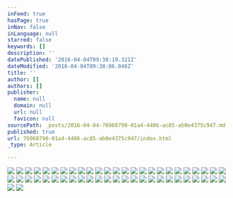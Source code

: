 ```yaml
---
inFeed: true
hasPage: true
inNav: false
inLanguage: null
starred: false
keywords: []
description: ''
datePublished: '2016-04-04T09:38:19.321Z'
dateModified: '2016-04-04T09:38:06.046Z'
title: ''
author: []
authors: []
publisher:
  name: null
  domain: null
  url: null
  favicon: null
sourcePath: _posts/2016-04-04-76968790-01a4-4406-ac85-ab0e4375c947.md
published: true
url: 76968790-01a4-4406-ac85-ab0e4375c947/index.html
_type: Article

---
```

![](https://the-grid-user-content.s3-us-west-2.amazonaws.com/be1e1ed8-be1a-44f7-b17d-ba8b77ff70f4.jpg)
![](https://the-grid-user-content.s3-us-west-2.amazonaws.com/c75b4bb3-5219-4b69-bb5b-ff4c25020c64.jpg)
![](https://the-grid-user-content.s3-us-west-2.amazonaws.com/0c00e7ef-1c2b-43d0-9091-616a820b723d.jpg)
![](https://the-grid-user-content.s3-us-west-2.amazonaws.com/54a850e6-3d92-4f49-929b-dc4ca9e636a5.jpg)
![](https://the-grid-user-content.s3-us-west-2.amazonaws.com/11d821cb-6da6-424b-bf8c-b75052f287fa.jpg)
![](https://the-grid-user-content.s3-us-west-2.amazonaws.com/f490be28-9e01-4bcc-876a-c00c53e95d05.jpg)
![](https://the-grid-user-content.s3-us-west-2.amazonaws.com/7e3a7f56-2b3d-40b7-92ff-db7ba0adc69c.jpg)
![](https://the-grid-user-content.s3-us-west-2.amazonaws.com/3c5eaf22-b0e5-49e6-9352-53d6df2fb2a2.jpg)
![](https://the-grid-user-content.s3-us-west-2.amazonaws.com/e9cf0135-c458-473e-9e40-f48efffb0a13.jpg)
![](https://the-grid-user-content.s3-us-west-2.amazonaws.com/206e2302-6ce0-48e5-acde-31b4156deba0.jpg)
![](https://the-grid-user-content.s3-us-west-2.amazonaws.com/76c2ce1a-d111-401c-b232-de7623da8ca7.jpg)
![](https://the-grid-user-content.s3-us-west-2.amazonaws.com/45aa0907-32e4-4a00-b2be-ccf360b622c1.jpg)
![](https://the-grid-user-content.s3-us-west-2.amazonaws.com/aedc881e-5f84-4892-a127-55a2061f7da4.jpg)
![](https://the-grid-user-content.s3-us-west-2.amazonaws.com/5b327995-084a-4220-af96-3aac9e4342ef.jpg)
![](https://the-grid-user-content.s3-us-west-2.amazonaws.com/1f97d47e-aacd-4017-b211-98a268cc7671.jpg)
![](https://the-grid-user-content.s3-us-west-2.amazonaws.com/9d050e3b-c3d2-427f-908e-6b1e5999b86a.jpg)
![](https://the-grid-user-content.s3-us-west-2.amazonaws.com/1c5235af-d7e7-44c1-98dc-f9af76a0d6ec.jpg)
![](https://the-grid-user-content.s3-us-west-2.amazonaws.com/7be6750b-5932-476b-a0fc-5d75753819c6.jpg)
![](https://the-grid-user-content.s3-us-west-2.amazonaws.com/b864a0e8-e93a-4191-b7d1-28f5df85dbe3.jpg)
![](https://the-grid-user-content.s3-us-west-2.amazonaws.com/bc358cbe-e1e1-4416-b04d-735b27f1ef5a.jpg)
![](https://the-grid-user-content.s3-us-west-2.amazonaws.com/28340a34-9c67-4e6d-80e5-540e8028ddb2.jpg)
![](https://the-grid-user-content.s3-us-west-2.amazonaws.com/56b9a5f5-5410-4ab2-92ab-0e2b85ccc921.jpg)
![](https://the-grid-user-content.s3-us-west-2.amazonaws.com/8e3ad2bc-eaf4-4fe0-a0ca-c7f54bc8ca31.jpg)
![](https://the-grid-user-content.s3-us-west-2.amazonaws.com/40b64ff4-3e99-4a1d-9d4f-eca22b377594.jpg)
![](https://the-grid-user-content.s3-us-west-2.amazonaws.com/84c99f80-b29c-44d7-af29-f5d1f5dec139.jpg)
![](https://the-grid-user-content.s3-us-west-2.amazonaws.com/19941b6a-fd60-42be-923a-a6aa97af2b0a.jpg)
![](https://the-grid-user-content.s3-us-west-2.amazonaws.com/394d8120-99f6-4d9e-8386-303d5c4d09c7.jpg)
![](https://the-grid-user-content.s3-us-west-2.amazonaws.com/4d7306c5-c5ba-436c-95c0-9978a56cd937.jpg)
![](https://the-grid-user-content.s3-us-west-2.amazonaws.com/840f7599-f162-4475-8a88-6c4b0effc2be.jpg)
![](https://the-grid-user-content.s3-us-west-2.amazonaws.com/5563fd27-ea23-444e-a982-45f0a9eb0308.jpg)
![](https://the-grid-user-content.s3-us-west-2.amazonaws.com/253ce7e0-a80a-4320-a537-eef1e2375ae6.jpg)
![](https://the-grid-user-content.s3-us-west-2.amazonaws.com/943d5c21-e35b-4def-9a60-b53867e2a4ae.jpg)
![](https://the-grid-user-content.s3-us-west-2.amazonaws.com/5f98282c-3a71-407e-9004-b7a4bdf51eef.jpg)
![](https://the-grid-user-content.s3-us-west-2.amazonaws.com/51f02cd2-45e6-4df0-881d-287c6e97ad58.jpg)
![](https://the-grid-user-content.s3-us-west-2.amazonaws.com/7621eec3-40f9-4798-9723-1a957b15a178.jpg)
![](https://the-grid-user-content.s3-us-west-2.amazonaws.com/ae28564b-4513-4ac7-a263-74b9b5b7874d.jpg)
![](https://the-grid-user-content.s3-us-west-2.amazonaws.com/450bbb02-449e-4e50-acc2-bade31135e8e.jpg)
![](https://the-grid-user-content.s3-us-west-2.amazonaws.com/6780bbbb-64e1-4622-8444-f313cb312c09.jpg)
![](https://the-grid-user-content.s3-us-west-2.amazonaws.com/1b4102e9-c471-4f1a-8c5f-4c6d1d99a94e.jpg)
![](https://the-grid-user-content.s3-us-west-2.amazonaws.com/9ec91901-eb48-436e-8174-aa27b72f7da5.jpg)
![](https://the-grid-user-content.s3-us-west-2.amazonaws.com/c1f7ef54-deda-4787-8c8d-28e792888fc0.jpg)
![](https://the-grid-user-content.s3-us-west-2.amazonaws.com/09ae755a-9c5b-47f3-9783-acfd2660adf0.jpg)
![](https://the-grid-user-content.s3-us-west-2.amazonaws.com/5073dc13-a162-406d-b4a1-391510ec0a21.jpg)
![](https://the-grid-user-content.s3-us-west-2.amazonaws.com/7bb9ecbe-5c2a-477e-98e4-293af7e770ba.jpg)
![](https://the-grid-user-content.s3-us-west-2.amazonaws.com/97ae9782-6c9a-4b29-964d-03c1fb03bb0f.jpg)
![](https://the-grid-user-content.s3-us-west-2.amazonaws.com/501855b5-3dc1-461c-b15d-bdde415dc05c.jpg)
![](https://the-grid-user-content.s3-us-west-2.amazonaws.com/b5fccb48-1075-4f43-a735-689761ff9188.jpg)
![](https://the-grid-user-content.s3-us-west-2.amazonaws.com/ff34afa6-9d9a-46a8-bfd5-958f57f50a42.jpg)
![](https://the-grid-user-content.s3-us-west-2.amazonaws.com/f8250ab6-bd83-4809-9028-01c499ad7682.jpg)
![](https://the-grid-user-content.s3-us-west-2.amazonaws.com/267d78fe-96bb-4bfe-af22-e2c72a742463.jpg)
![](https://the-grid-user-content.s3-us-west-2.amazonaws.com/f7cc95c0-014a-4a20-9f50-5b7a67b500cf.jpg)
![](https://the-grid-user-content.s3-us-west-2.amazonaws.com/15becedc-c4fe-4436-b1ca-6d32049ca53f.jpg)